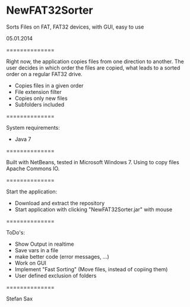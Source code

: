 NewFAT32Sorter
==============

Sorts Files on FAT, FAT32 devices, with GUI, easy to use



05.01.2014

==============

Right now, the application copies files from one direction to another. The user 
decides in which order the files are copied, what leads to a sorted order on a 
regular FAT32 drive.


 - Copies files in a given order
 - File extension filter
 - Copies only new files
 - Subfolders included

==============

System requirements:
 - Java 7

==============

Built with NetBeans, tested in Microsoft Windows 7. 
Using to copy files Apache Commons IO.

==============

Start the application:
 - Download and extract the repository
 - Start application with clicking "NewFAT32Sorter.jar" with mouse
 
==============
 
 
 ToDo's:
  - Show Output in realtime
  - Save vars in a file
  - make better code (error messages, ...)
  - Work on GUI 
  - Implement "Fast Sorting" (Move files, instead of copiing them)
  - User defined exclusion of folders
 
==============
 
 Stefan Sax
